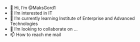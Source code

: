 - 👋 Hi, I’m @MaksGord1
- 👀 I’m interested in IT
- 🌱 I’m currently learning Institute of Enterprise and Advanced Technologies
- 💞️ I’m looking to collaborate on ...
- 📫 How to reach me mail

<!---
MaksGord1/MaksGord1 is a ✨ special ✨ repository because its `README.md` (this file) appears on your GitHub profile.
You can click the Preview link to take a look at your changes.
--->

